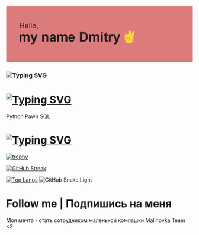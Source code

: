 [![Header | Шапка](https://github.com/FenixLaz/FenixLaz/blob/main/header.png)](https://vk.com/chudin.dima)

### [![Typing SVG](https://readme-typing-svg.herokuapp.com?color=%2336BCF7&lines=I+am+Novice+developer+python)](https://git.io/typing-svg)

# [![Typing SVG](https://readme-typing-svg.herokuapp.com?color=%2336BCF7&lines=Languages+and+tools)](https://git.io/typing-svg)

Python
Pawn
SQL

# [![Typing SVG](https://readme-typing-svg.herokuapp.com?color=%2336BCF7&lines=My+achievements)](https://git.io/typing-svg)
[![trophy](https://github-profile-trophy.vercel.app/?username=FenixLaz&theme=gruvbox)](https://vk.com/chudin.dima)

[![GitHub Streak](https://github-readme-streak-stats.herokuapp.com/?user=FenixLaz)]()

[![Top Langs](https://github-readme-stats.vercel.app/api/top-langs/?username=FenixLaz&layout=compact)]()
![GitHub Snake Light](github-snake.svg#gh-light-mode-only)
# Follow me | Подпишись на меня

Моя мечта - стать сотрудником маленькой компашки Malinovka Team <3



